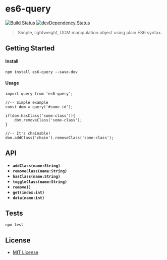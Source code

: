 # es6-query
[![Build Status](https://travis-ci.org/JFusco/es6-query.svg?branch=master)](https://travis-ci.org/JFusco/es6-query)
[![devDependency Status](https://david-dm.org/JFusco/es6-query/dev-status.svg)](https://david-dm.org/JFusco/es6-query#info=devDependencies)

> Simple, lightweight, DOM manipulation object using plain ES6 syntax.

## Getting Started ##

#### Install
```
npm install es6-query --save-dev
```

#### Usage
```
import query from 'es6-query';

//-- Simple example
const dom = query('#some-id');

if(dom.hasClass('some-class')){
	dom.removeClass('some-class');
}

//-- It's chainable!
dom.addClass('chain').removeClass('some-class');
```

## API ##
* **`addClass(name:String)`**
* **`removeClass(name:String)`**
* **`hasClass(name:String)`**
* **`toggleClass(name:String)`**
* **`remove()`**
* **`get(index:int)`**
* **`data(name:int)`**

## Tests ##
```
npm test
```

## License ##

 * [MIT License](http://www.opensource.org/licenses/mit-license.php)